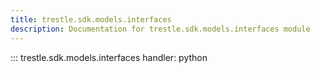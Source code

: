 ```yaml
---
title: trestle.sdk.models.interfaces
description: Documentation for trestle.sdk.models.interfaces module
---
```


::: trestle.sdk.models.interfaces
handler: python
